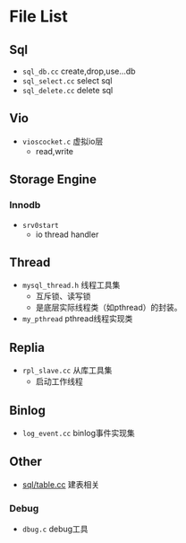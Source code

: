 # File List

## Sql

- `sql_db.cc` create,drop,use...db
- `sql_select.cc` select sql
- `sql_delete.cc` delete sql

## Vio

- `vioscocket.c` 虚拟io层
    - read,write
    

## Storage Engine
### Innodb

- `srv0start`
    - io thread handler
    

## Thread

- `mysql_thread.h` 线程工具集
	- 互斥锁、读写锁
	- 是底层实际线程类（如pthread）的封装。
- `my_pthread` pthread线程实现类


## Replia

- `rpl_slave.cc` 从库工具集
	- 启动工作线程


## Binlog

- `log_event.cc` binlog事件实现集

    
    
## Other
- [sql/table.cc](sql/table.cc) 建表相关

### Debug

- `dbug.c`  debug工具